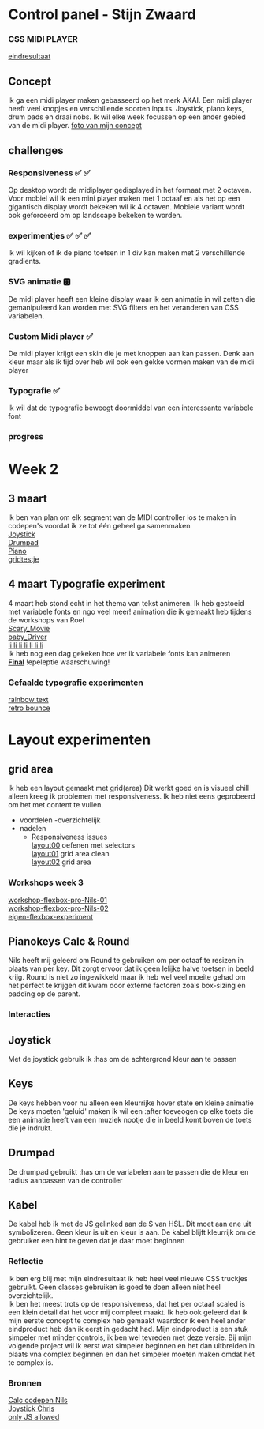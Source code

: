 # Control panel - Stijn Zwaard
### CSS MIDI PLAYER
[eindresultaat](https://stijncss.github.io/cssToTheRescueSZ/)

## Concept
Ik ga een midi player maken gebasseerd op het merk AKAI. Een midi player heeft veel knopjes en verschillende soorten inputs. Joystick, piano keys, drum pads en draai nobs. Ik wil elke week focussen op een ander gebied van de midi player. [foto van mijn concept](https://imgur.com/a/LV6PVqo)

## challenges
### Responsiveness ✅ ✅
Op desktop wordt de midiplayer gedisplayed in het formaat met 2 octaven. Voor mobiel wil ik een mini player maken met 1 octaaf en als het op een gigantisch display wordt bekeken wil ik 4 octaven. Mobiele variant wordt ook geforceerd om op landscape bekeken te worden.
### experimentjes ✅ ✅ ✅
Ik wil kijken of ik de piano toetsen in 1 div kan maken met 2 verschillende gradients.
### SVG animatie 🅾️
De midi player heeft een kleine display waar ik een animatie in wil zetten die gemanipuleerd kan worden met SVG filters en het veranderen van CSS variabelen.
### Custom Midi player ✅
De midi player krijgt een skin die je met knoppen aan kan passen. Denk aan kleur maar als ik tijd over heb wil ook een gekke vormen maken van de midi player
### Typografie ✅
Ik wil dat de typografie beweegt doormiddel van een interessante variabele font

### progress

# Week 2
## 3 maart
Ik ben van plan om elk segment van de MIDI controller los te maken in codepen's voordat ik ze tot één geheel ga samenmaken  
[Joystick](https://codepen.io/stijn_ux/pen/raNyjMN)  
[Drumpad](https://codepen.io/stijn_ux/pen/EaxWGzR)  
[Piano](https://codepen.io/stijn_ux/pen/PwopYqG)  
[gridtestje](https://codepen.io/stijn_ux/pen/PwopmvJ)  
## 4 maart Typografie experiment
4 maart heb stond echt in het thema van tekst animeren. Ik heb gestoeid met variabele fonts en ngo veel meer!
animation die ik gemaakt heb tijdens de workshops van Roel  
[Scary_Movie](https://codepen.io/stijn_ux/pen/xbxqMOm)  
[baby_Driver](https://codepen.io/stijn_ux/pen/RNwpzBQ)  
[li li li li li li li](https://codepen.io/stijn_ux/pen/XJWMOww)  
Ik heb nog een dag gekeken hoe ver ik variabele fonts kan animeren  
**[Final](https://codepen.io/stijn_ux/pen/pvoeXEG)** !epeleptie waarschuwing!

### Gefaalde typografie experimenten
[rainbow text](https://codepen.io/stijn_ux/pen/MYWpdyQ)  
[retro bounce](https://codepen.io/stijn_ux/pen/mydWYzr)  

# Layout experimenten
## grid area
Ik heb een layout gemaakt met grid(area) Dit werkt goed en is visueel chill alleen kreeg ik problemen met responsiveness. Ik heb niet eens geprobeerd om het met content te vullen.  
- voordelen
    -overzichtelijk
- nadelen
    - Responsiveness issues  
[layout00](https://codepen.io/stijn_ux/pen/XJWaxbp) oefenen met selectors  
[layout01](https://codepen.io/stijn_ux/pen/LEYjMxR) grid area clean  
[layout02](https://codepen.io/stijn_ux/pen/MYWrEKd) grid area  
  
### Workshops week 3
[workshop-flexbox-pro-Nils-01](https://codepen.io/stijn_ux/pen/OPJxRvE)  
[workshop-flexbox-pro-Nils-02](https://codepen.io/stijn_ux/pen/pvoWEGM)  
[eigen-flexbox-experiment](https://codepen.io/stijn_ux/pen/mydBqZO)  

## Pianokeys Calc & Round
Nils heeft mij geleerd om Round te gebruiken om per octaaf te resizen in plaats van per key. Dit zorgt ervoor dat ik geen lelijke halve toetsen in beeld krijg. Round is niet zo ingewikkeld maar ik heb wel veel moeite gehad om het perfect te krijgen dit kwam door externe factoren zoals box-sizing en padding op de parent.

### Interacties
## Joystick
Met de joystick gebruik ik :has om de achtergrond kleur aan te passen
## Keys
De keys hebben voor nu alleen een kleurrijke hover state en kleine animatie 
De keys moeten 'geluid' maken ik wil een :after toeveogen op elke toets die een animatie heeft van een muziek nootje die in beeld komt boven de toets die je indrukt. 
## Drumpad
De drumpad gebruikt :has om de variabelen aan te passen die de kleur en radius aanpassen van de controller
## Kabel
De kabel heb ik met de JS gelinked aan de S van HSL. Dit moet aan ene uit symbolizeren. Geen kleur is uit en kleur is aan. De kabel blijft kleurrijk om de gebruiker een hint te geven dat je daar moet beginnen
### Reflectie
Ik ben erg blij met mijn eindresultaat ik heb heel veel nieuwe CSS truckjes gebruikt. Geen classes gebruiken is goed te doen alleen niet heel overzichtelijk.  
Ik ben het meest trots op de responsiveness, dat het per octaaf scaled is een klein detail dat het voor mij compleet maakt.  Ik heb ook geleerd dat ik mijn eerste concept te complex heb gemaakt waardoor ik een heel ander eindproduct heb dan ik eerst in gedacht had. Mijn eindproduct is een stuk simpeler met minder controls, ik ben wel tevreden met deze versie. Bij mijn volgende project wil ik eerst wat simpeler beginnen en het dan uitbreiden in plaats vna complex beginnen en dan het simpeler moeten maken omdat het te complex is.

### Bronnen
 [Calc codepen Nils](https://codepen.io/enbee81/pen/zxYEwKZ?editors=1100)  
 [Joystick Chris](https://codepen.io/Christian199815/pen/YPzZpeq?editors=1100)  
 [only JS allowed](https://codepen.io/shooft/pen/LYaexbj)